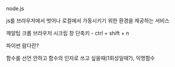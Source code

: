 node.js

js를 브라우저에서 벗어나 로컬에서 가동시키기 위한 환경을 제공하는 서비스



깨알팁  크롭 브라우저 시크립 창 단축키 - ctrl + shift + n



파이썬 람다란?

함수를 선언 안하고 함수의 인자로 쓰고 싶을때(1회성일때?), 익명함수



